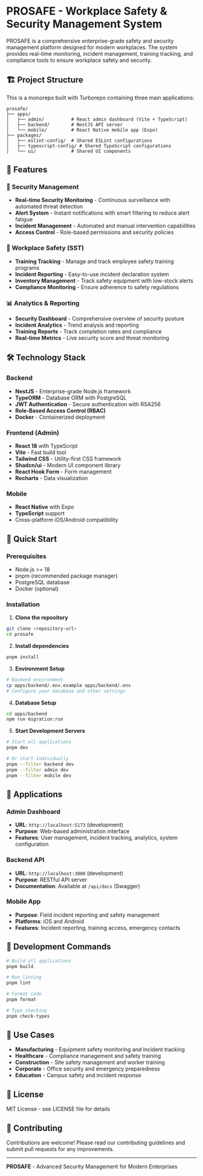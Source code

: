 # PROSAFE - Workplace Safety & Security Management System

PROSAFE is a comprehensive enterprise-grade safety and security management platform designed for modern workplaces. The system provides real-time monitoring, incident management, training tracking, and compliance tools to ensure workplace safety and security.

## 🏗️ Project Structure

This is a monorepo built with Turborepo containing three main applications:

```
prosafe/
├── apps/
│   ├── admin/          # React admin dashboard (Vite + TypeScript)
│   ├── backend/        # NestJS API server
│   └── mobile/         # React Native mobile app (Expo)
├── packages/
│   ├── eslint-config/  # Shared ESLint configurations
│   ├── typescript-config/ # Shared TypeScript configurations
│   └── ui/             # Shared UI components
```

## 🚀 Features

### 🔐 Security Management

- **Real-time Security Monitoring** - Continuous surveillance with automated threat detection
- **Alert System** - Instant notifications with smart filtering to reduce alert fatigue
- **Incident Management** - Automated and manual intervention capabilities
- **Access Control** - Role-based permissions and security policies

### 👥 Workplace Safety (SST)

- **Training Tracking** - Manage and track employee safety training programs
- **Incident Reporting** - Easy-to-use incident declaration system
- **Inventory Management** - Track safety equipment with low-stock alerts
- **Compliance Monitoring** - Ensure adherence to safety regulations

### 📊 Analytics & Reporting

- **Security Dashboard** - Comprehensive overview of security posture
- **Incident Analytics** - Trend analysis and reporting
- **Training Reports** - Track completion rates and compliance
- **Real-time Metrics** - Live security score and threat monitoring

## 🛠️ Technology Stack

### Backend

- **NestJS** - Enterprise-grade Node.js framework
- **TypeORM** - Database ORM with PostgreSQL
- **JWT Authentication** - Secure authentication with RSA256
- **Role-Based Access Control (RBAC)**
- **Docker** - Containerized deployment

### Frontend (Admin)

- **React 18** with TypeScript
- **Vite** - Fast build tool
- **Tailwind CSS** - Utility-first CSS framework
- **Shadcn/ui** - Modern UI component library
- **React Hook Form** - Form management
- **Recharts** - Data visualization

### Mobile

- **React Native** with Expo
- **TypeScript** support
- Cross-platform iOS/Android compatibility

## 🚀 Quick Start

### Prerequisites

- Node.js >= 18
- pnpm (recommended package manager)
- PostgreSQL database
- Docker (optional)

### Installation

1. **Clone the repository**

```bash
git clone <repository-url>
cd prosafe
```

2. **Install dependencies**

```bash
pnpm install
```

3. **Environment Setup**

```bash
# Backend environment
cp apps/backend/.env.example apps/backend/.env
# Configure your database and other settings
```

4. **Database Setup**

```bash
cd apps/backend
npm run migration:run
```

5. **Start Development Servers**

```bash
# Start all applications
pnpm dev

# Or start individually
pnpm --filter backend dev
pnpm --filter admin dev
pnpm --filter mobile dev
```

## 📱 Applications

### Admin Dashboard

- **URL**: `http://localhost:5173` (development)
- **Purpose**: Web-based administration interface
- **Features**: User management, incident tracking, analytics, system configuration

### Backend API

- **URL**: `http://localhost:3000` (development)
- **Purpose**: RESTful API server
- **Documentation**: Available at `/api/docs` (Swagger)

### Mobile App

- **Purpose**: Field incident reporting and safety management
- **Platforms**: iOS and Android
- **Features**: Incident reporting, training access, emergency contacts

## 🔧 Development Commands

```bash
# Build all applications
pnpm build

# Run linting
pnpm lint

# Format code
pnpm format

# Type checking
pnpm check-types
```

## 🏢 Use Cases

- **Manufacturing** - Equipment safety monitoring and incident tracking
- **Healthcare** - Compliance management and safety training
- **Construction** - Site safety management and worker training
- **Corporate** - Office security and emergency preparedness
- **Education** - Campus safety and incident response

## 📄 License

MIT License - see LICENSE file for details

## 🤝 Contributing

Contributions are welcome! Please read our contributing guidelines and submit pull requests for any improvements.

---

**PROSAFE** - Advanced Security Management for Modern Enterprises
